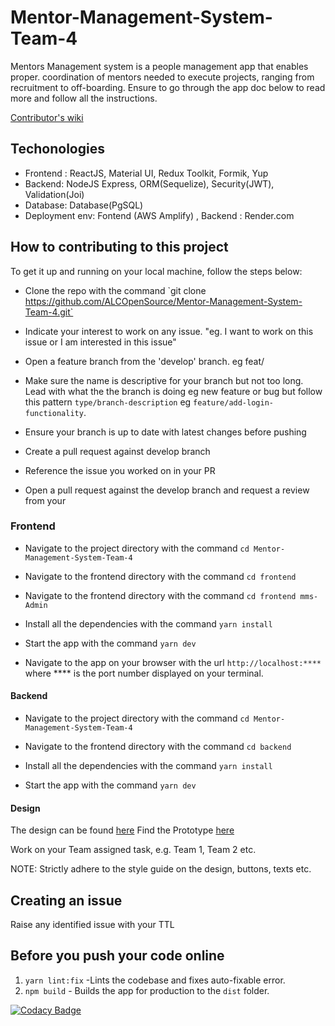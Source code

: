 # Mentor-Management-System-Team-4

Mentors Management system is a people management app that enables proper.
coordination of mentors needed to execute projects, ranging from recruitment to off-boarding. Ensure to go through the app doc below to read more and follow all the instructions.

[Contributor's wiki](https://github.com/ALCOpenSource/Mentor-Management-System-Team-4/wiki)

## Techonologies

*   Frontend : ReactJS, Material UI, Redux Toolkit, Formik, Yup
*   Backend: NodeJS Express, ORM(Sequelize), Security(JWT), Validation(Joi)
*   Database:  Database(PgSQL)
*   Deployment env: Fontend (AWS Amplify) , Backend : Render.com
## How to contributing to this project

To get it up and running on your local machine, follow the steps below:

*   Clone the repo with the command \`git clone https://github.com/ALCOpenSource/Mentor-Management-System-Team-4.git`

*   Indicate your interest to work on any issue. "eg. I want to work on this issue or I am interested in this issue"

*   Open a feature branch from the 'develop' branch. eg feat/

*   Make sure the name is descriptive for your branch but not too long. Lead with what the the branch is doing eg new feature or bug but follow this pattern `type/branch-description` eg `feature/add-login-functionality`.

*   Ensure your branch is up to date with latest changes before pushing

*   Create a pull request against develop branch

*   Reference the issue you worked on in your PR

*   Open a pull request against the develop branch and request a review from your

### Frontend

*   Navigate to the project directory with the command `cd Mentor-Management-System-Team-4`

*   Navigate to the frontend directory with the command `cd frontend`

*   Navigate to the frontend directory with the command `cd frontend mms-Admin`

*   Install all the dependencies with the command `yarn install`

*   Start the app with the command `yarn dev`

*   Navigate to the app on your browser with the url `http://localhost:****` where \*\*\*\* is the port number displayed on your terminal.

#### Backend

*   Navigate to the project directory with the command `cd Mentor-Management-System-Team-4`

*   Navigate to the frontend directory with the command `cd backend`

*   Install all the dependencies with the command `yarn install`

*   Start the app with the command `yarn dev`

#### Design

The design can be found [here](https://www.figma.com/proto/Uyj0o0nX8f5QdXfGzO3ZCZ/MMS-Project-Official?page-id=121%3A20&node-id=2919-69751&starting-point-node-id=2527%3A72409&show-proto-sidebar=1)
Find the Prototype [here](https://www.figma.com/proto/Uyj0o0nX8f5QdXfGzO3ZCZ/MMS-Project-Official?page-id=121%3A20&node-id=2919-69751&starting-point-node-id=2527%3A72409&show-proto-sidebar=1)

Work on your Team assigned task, e.g. Team 1, Team 2 etc.

NOTE: Strictly adhere to the style guide on the design, buttons, texts etc.

## Creating an issue

Raise any identified issue with your TTL

## Before you push your code online

1.  `yarn lint:fix` -Lints the codebase and fixes auto-fixable error.
2.  `npm build` -  Builds the app for production to the `dist` folder.


[![Codacy Badge](https://app.codacy.com/project/badge/Grade/098d739ea9504dadabbcc4898eaff86e)](https://app.codacy.com/gh/ALCOpenSource/Mentor-Management-System-Team-1/dashboard?utm_source=gh\&utm_medium=referral\&utm_content=\&utm_campaign=Badge_grade)
